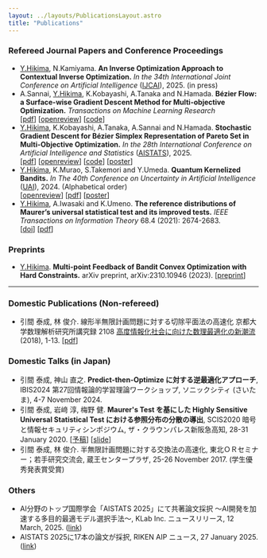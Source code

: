 ```yaml
---
layout: ../layouts/PublicationsLayout.astro
title: "Publications"
---
```


### Refereed Journal Papers and Conference Proceedings

- [Y.Hikima](/), N.Kamiyama.
**An Inverse Optimization Approach to Contextual Inverse Optimization.**
*In the 34th International Joint Conference on Artificial Intelligence* ([IJCAI](https://2025.ijcai.org/)), 2025. (in press)
- A.Sannai, [Y.Hikima](/), K.Kobayashi, A.Tanaka and N.Hamada. 
**Bézier Flow: a Surface-wise Gradient Descent Method for Multi-objective Optimization.**
*Transactions on Machine Learning Research* <br>
[[pdf](https://openreview.net/pdf?id=I1gALvbRxj)] [[openreview](https://openreview.net/forum?id=I1gALvbRxj)] [[code](https://github.com/hikimay/bezier-flow)]
- [Y.Hikima](/), K.Kobayashi, A.Tanaka, A.Sannai and N.Hamada. 
**Stochastic Gradient Descent for Bézier Simplex Representation of Pareto Set in Multi-Objective Optimization.** 
*In the 28th International Conference on Artificial Intelligence and Statistics* ([AISTATS](https://aistats.org/aistats2025/)), 2025. <br>
[[pdf](https://proceedings.mlr.press/v258/hikima25a.html)] [[openreview](https://openreview.net/forum?id=vz7EADbj4t)] [[code](https://github.com/hikimay/sgd-bf)] [[poster](/assets/posters/aistats-2025_poster.pdf)]
- [Y.Hikima](/), K.Murao, S.Takemori and Y.Umeda. 
**Quantum Kernelized Bandits.** 
*In The 40th Conference on Uncertainty in Artificial Intelligence* ([UAI](https://www.auai.org/uai2024/)), 2024. (Alphabetical order) <br>
[[openreview](https://openreview.net/forum?id=3GtCwa9nky)] [[pdf](https://openreview.net/pdf?id=3GtCwa9nky)] [[poster](/assets/posters/uai-2024_poster.pdf)]
- [Y.Hikima](/), A.Iwasaki and K.Umeno. 
**The reference distributions of Maurer’s universal statistical test and its improved tests.** 
*IEEE Transactions on Information Theory* 68.4 (2021): 2674-2683. <br>
[[doi](https://doi.org/10.1109/TIT.2021.3131691)] [[pdf](https://ieeexplore.ieee.org/stamp/stamp.jsp?arnumber=9631293)]

### Preprints

- [Y.Hikima](/). **Multi-point Feedback of Bandit Convex Optimization with Hard Constraints.** arXiv preprint, arXiv:2310.10946 (2023). [[preprint](https://arxiv.org/abs/2310.10946)]

<Hr />

### Domestic Publications (Non-refereed)

- 引間 泰成, 林 俊介. 線形半無限計画問題に対する切除平面法の高速化 京都大学数理解析研究所講究録 2108 [高度情報化社会に向けた数理最適化の新潮流](https://repository.kulib.kyoto-u.ac.jp/dspace/handle/2433/251501) (2018), 1-13. [[pdf](https://www.kurims.kyoto-u.ac.jp/~kyodo/kokyuroku/contents/pdf/2108-01.pdf)]

### Domestic Talks (in Japan)

- 引間 泰成, 神山 直之. **Predict-then-Optimize に対する逆最適化アプローチ**, IBIS2024 第27回情報論的学習理論ワークショップ, ソニックシティ (さいたま), 4-7 November 2024.
- 引間 泰成, 岩﨑 淳, 梅野 健. **Maurer's Test を基にした Highly Sensitive Universal Statistical Test における参照分布の分散の導出**, SCIS2020 暗号と情報セキュリティシンポジウム, ザ・クラウンパレス新阪急高知, 28-31 January 2020. [[予稿](/assets/scis-2020_draft.pdf)] [[slide](/assets/slides/scis-2020_slide.pdf)]
- 引間 泰成, 林 俊介. 半無限計画問題に対する交換法の高速化, 東北ＯＲセミナー；若手研究交流会, 蔵王センタープラザ, 25-26 November 2017. (学生優秀発表賞受賞)

### Others

- AI分野のトップ国際学会「AISTATS 2025」にて共著論文採択 〜AI開発を加速する多目的最適モデル選択手法〜, KLab Inc. ニュースリリース, 12 March, 2025. ([link](https://www.klab.com/jp/press/release/2025/0312/aistats.html))
- AISTATS 2025に17本の論文が採択, RIKEN AIP ニュース, 27 January 2025. ([link](https://aip.riken.jp/news/aistats2025/?lang=ja))